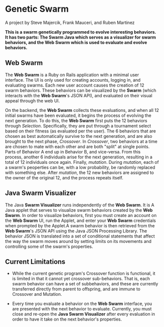 Genetic Swarm
==========
A project by Steve Majercik, Frank Mauceri, and Ruben Martinez

**This is a swarm genetically programmed to evolve interesting behaviors. It 
has two parts: The Swarm Java which serves as a visualizer for swarm behaviors, 
and the Web Swarm which is used to evaluate and evolve behaviors.**

Web Swarm
----------
The **Web Swarm** is a Ruby on Rails application with a minimal user interface. 
The UI is only used for creating accounts, logging in, and evaluating swarms.
Each new user account causes the creation of 12 swarm behaviors. These 
behaviors can be visualized by the **Swarm** (which interacts with the **Web 
Swarm**'s JSON API), and evaluated on their visual appeal through the web UI.

On the backend, the **Web Swarm** collects these evaluations, and when all 12 
initial swarms have been evaluated, it begins the process of evolving the next 
generation. To do this, the **Web Swarm** first puts the 12 behaviors 
through *Selection*. Specifically, they are put through a tournament select 
based on their fitness (as evaluated per the user). The 6 behaviors that are 
chosen as best automatically survive to the next generation, and are also 
brought to the next phase, *Crossover*. In *Crossover*, two behaviors at a 
time are chosen to mate with each other and are both "split" at single points.
Parts of Behavior A end up in Behavior B, and vice-versa. From this process,
another 6 individuals arise for the next generation, resulting in a total of
12 individuals once again. Finally, *mutation*. During *mutation*, each of a
swarm's peoperties can be, with a low probability, be randomly replaced with 
something else. After *mutation*, the 12 new behaviors are assigned to the 
owner of the original 12, and the process repeats itself.

Java Swarm Visualizer
------
The Java **Swarm Visualizer** runs independently of the **Web Swarm**. It is 
A Java applet that serves to visualize swarm behaviors created by the **Web 
Swarm**. In order to visualize behaviors, first you must create an account 
on the **Web Swarm** UI, run the Applet, and enter your **Web Swarm**
credentials when prompted by the Applet.A swarm behavior is then retrieved 
from the **Web Swarm**'s JSON API using the Java JSON Processing Library. 
The behavior JSON is translated into a set of conditional statements that 
affect the way the swarm moves around by setting limits on its movements 
and controlling some of the swarm's properties.

Current Limitations
-------------
- While the current genetic program's Crossover function is functional, it is
	limited in that it cannot yet crossover sub-behaviors. That is, each swarm
	behavior can have a set of subbehaviors, and these are currently transferred 
	directly from parent to offspring, and are immune to Crossover and Mutation.

- Every time you evaluate a behavior on the **Web Swarm** interface, you are
	presented with the next behavior to evaluate. Currently, you must close and
	re-open the **Java Swarm Visualizer** after every evaluation in order to
	have it take on the next behavior's properties.